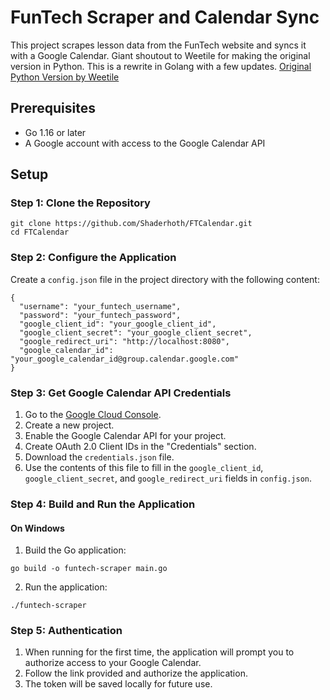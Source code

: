 # FunTech Scraper and Calendar Sync

This project scrapes lesson data from the FunTech website and syncs it with a Google Calendar.
Giant shoutout to Weetile for making the original version in Python.
This is a rewrite in Golang with a few updates.
[Original Python Version by Weetile](https://github.com/Weetile/FunTechTutorScraper)

## Prerequisites

- Go 1.16 or later
- A Google account with access to the Google Calendar API

## Setup

### Step 1: Clone the Repository

```
git clone https://github.com/Shaderhoth/FTCalendar.git
cd FTCalendar
```

### Step 2: Configure the Application

Create a `config.json` file in the project directory with the following content:

```
{
  "username": "your_funtech_username",
  "password": "your_funtech_password",
  "google_client_id": "your_google_client_id",
  "google_client_secret": "your_google_client_secret",
  "google_redirect_uri": "http://localhost:8080",
  "google_calendar_id": "your_google_calendar_id@group.calendar.google.com"
}
```

### Step 3: Get Google Calendar API Credentials

1. Go to the [Google Cloud Console](https://console.cloud.google.com/).
2. Create a new project.
3. Enable the Google Calendar API for your project.
4. Create OAuth 2.0 Client IDs in the "Credentials" section.
5. Download the `credentials.json` file.
6. Use the contents of this file to fill in the `google_client_id`, `google_client_secret`, and `google_redirect_uri` fields in `config.json`.

### Step 4: Build and Run the Application

#### On Windows

1. Build the Go application:

```
go build -o funtech-scraper main.go
```

2. Run the application:

```
./funtech-scraper
```

### Step 5: Authentication

1. When running for the first time, the application will prompt you to authorize access to your Google Calendar.
2. Follow the link provided and authorize the application.
3. The token will be saved locally for future use.
